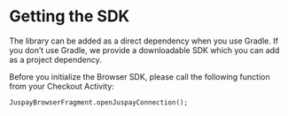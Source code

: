 # Getting the SDK

The library can be added as a direct dependency when you use Gradle. If you don’t use Gradle, we provide a downloadable SDK which you can add as a project dependency.

Before you initialize the Browser SDK, please call the following function from your Checkout Activity: 
```
JuspayBrowserFragment.openJuspayConnection();
```